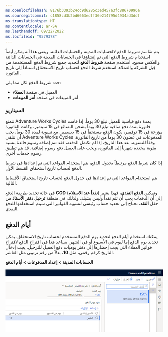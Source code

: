 ```yaml
---
ms.openlocfilehash: 8176b3393b24cc9d6285c3ed457a3fc88670996a
ms.sourcegitcommit: c1858cd3b2bd6663edff36e214795d4934ad3ddf
ms.translationtype: HT
ms.contentlocale: ar-SA
ms.lasthandoff: 09/22/2022
ms.locfileid: "9579378"
---
```

يتم تقاسم شروط الدفع لالحسابات المدينة والحسابات الدائنة. ويعني هذا أنه يمكن أيضاً استخدام شروط الدفع التي تم إنشاؤها في الحسابات المدينة في الحسابات الدائنة والعكس صحيح. استخدم صفحة **شروط الدفع** لتحديد جميع شروط الدفع المستخدمة من قِبل الشركة والعملاء. استخدم شرط الدفع لحساب تاريخ الاستحقاق استناداً إلى تاريخ الفاتورة.

حدد شروط الدفع لكل مما يلي:

-   العميل في صفحة **العملاء**
-   أمر المبيعات في صفحة **أمر المبيعات**

### <a name="scenario"></a>السيناريو
تتمتع Adventure Works Cycles بمدة دفع قياسية للعميل تبلغ 30 يوماً. إذا قامت فاتورة بمدة دفع صافية تبلغ 30 يوماً بشحن البضائع في 15 سبتمبر، وكانت الفاتورة مؤرخة في 15 نوفمبر، يكون الدفع مستحقاً في 15 ديسمبر. مع تسوية لمدة 30 يوماً، يجب أن تتلقى Adventure Works Cycles المدفوعات في غضون 30 يوماً من تاريخ الفاتورة، وفقاً للتسوية. بعد هذا التاريخ، إذا لم تكتمل الدفعة، فقد تتم إضافة رسوم فائدة بنسبة مئوية محددة شهرياً إلى الفاتورة، ويجب على العميل دفع رسوم إضافية.
قد يتم تطبيق رسوم خدمات أخرى.

إذا كان شرط الدفع مرتبطاً بجدول الدفع، يتم استخدام القواعد التي تم إعدادها في شرط الدفع لحساب تاريخ استحقاق القسط الأول.

يتم استخدام القواعد التي تم إعدادها في جدول الدفع لحساب تاريخ استحقاق الأقساط التالية.

في حالة تحديد طريقة الدفع **COD** (**نقداً عند الاستلام**) وتمكين **الدفع النقدي**، فهذا يشير إلى أن الدفعات يجب أن تتم نقداً وليس بشيك. ولذلك، في منطقة **ترحيل دفتر الأستاذ** من حقل **النقد**، تحتاج إلى تحديد حساب رئيسي لتسوية الفواتير التي سيتم استخدامها للدفع النقدي.


## <a name="payment-days"></a>أيام الدفع 

يمكنك استخدام أيام الدفع لتحديد يوم الدفع المستخدم لحساب تاريخ الاستحقاق. يمكن تحديد يوم الدفع إما ليوم في الأسبوع أو في الشهر. يساعد هذا في اقتراح الدفع لاقتراح فواتير العملاء التي يجب إحضارها إلى دفتر يوميات دفع العميل للترحيل. يجب إدخال التاريخ كرقم رقمي، مثل **10**، بدلاً من رقم ترتيبي مثل العاشر.

**الحسابات المدينة > إعداد المدفوعات > أيام الدفع**

![لقطة شاشة لصفحة أيام الدفع الخاصة بالتمويل والعمليات.](../media/payment-days.png) 


